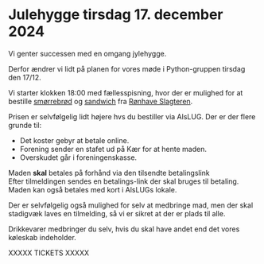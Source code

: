 <!-- ticket_id 6cd582e0-9812-11ef-8cd3-f77c40a935c8 -->
<!-- mad_category 352bb6e0-83e9-11ee-ae0f-b9736a919ee1 -->
<!-- ticket_min 3 -->
<!-- ticket_max 20 -->
<!-- ticket_price 0 -->
<!-- ticket_deadline 2024-12-14 -->
<!-- mad_deadline 2024-12-03 -->
<!-- ticket_payment manuel zettle stripe -->

# Julehygge tirsdag 17. december 2024

Vi genter successen med en omgang jylehygge.

Derfor ændrer vi lidt på planen for vores møde i Python-gruppen tirsdag den 17/12.

Vi starter klokken 18:00 med fællesspisning, hvor der er mulighed for at bestille [smørrebrød](https://ronhaveslagteren.dk/mad-ud-af-huset/smoerrebroed-2/)
og [sandwich](https://ronhaveslagteren.dk/vare/sandwich-3/) fra [Rønhave Slagteren](https://ronhaveslagteren.dk/).

Prisen er selvfølgelig lidt højere hvs du bestiller via AlsLUG. Der er der flere grunde til:

* Det koster gebyr at betale online.
* Forening sender en stafet ud på Kær for at hente maden.
* Overskudet går i foreningenskasse.

Maden **skal** betales på forhånd via den tilsendte betalingslink\
Efter tilmeldingen sendes en betalings-link der skal bruges til betaling.\
Maden kan også betales med kort i AlsLUGs lokale.

Der er selvfølgelig også mulighed for selv at medbringe mad, men der skal stadigvæk laves en tilmelding, så vi er sikret at der er plads til alle.

Drikkevarer medbringer du selv, hvis du skal have andet end det vores køleskab indeholder.

XXXXX TICKETS XXXXX
